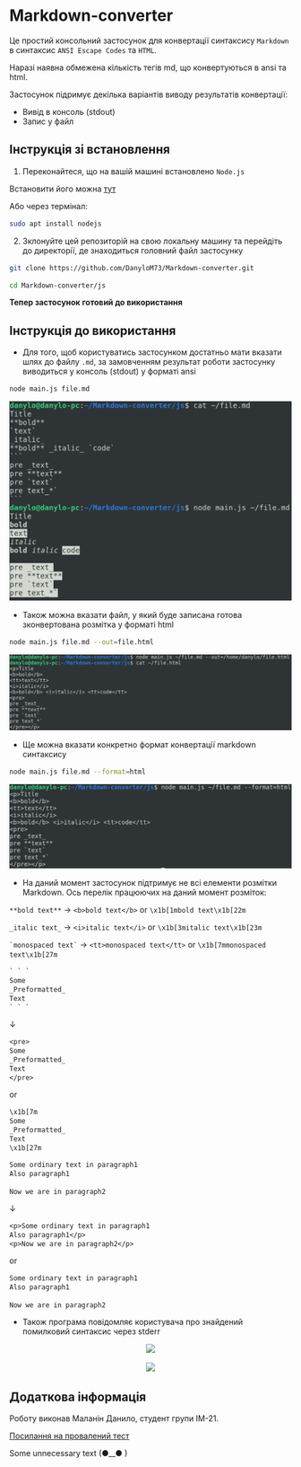 # Markdown-converter

Це простий консольний застосунок для конвертації синтаксису `Markdown` в синтаксис `ANSI Escape Codes` та `HTML`. 

Наразі наявна обмежена кількість тегів md, що конвертуються в  ansi та html. 

Застосунок підримує декілька варіантів виводу результатів конвертації:

- Вивід в консоль (stdout)
- Запис у файл

## Інструкція зі встановлення

1. Переконайтеся, що на вашій машині встановлено `Node.js`

Встановити його можна [тут](https://nodejs.org/en/download)

Або через термінал:

```bash
sudo apt install nodejs
```

2. Зклонуйте цей репозиторій на свою локальну машину та перейдіть до директорії, де знаходиться головний файл застосунку

```bash
git clone https://github.com/DanyloM73/Markdown-converter.git
```

```bash
cd Markdown-converter/js
```

**Тепер застосунок готовий до використання**

## Інструкція до використання

- Для того, щоб користуватись застосунком достатньо мати вказати шлях до файлу `.md`, за замовченням результат роботи застосунку виводиться у консоль (stdout) у форматі ansi

```bash
node main.js file.md
```

<p align="center">
  <img src="./img/example01.png">
</p>

- Також можна вказати файл, у який буде записана готова зконвертована розмітка у форматі html

```bash
node main.js file.md --out=file.html
```

<p align="center">
  <img src="./img/example02.png">
</p>

- Ще можна вказати конкретно формат конвертації markdown синтаксису

```bash
node main.js file.md --format=html
```

<p align="center">
  <img src="./img/example03.png">
</p>

- На даний момент застосунок підтримує не всі елементи розмітки Markdown. Ось перелік працюючих на даний момент розміток:

```**bold text**``` → ```<b>bold text</b>``` or ```\x1b[1mbold text\x1b[22m```

```_italic text_``` → ```<i>italic text</i>``` or ```\x1b[3mitalic text\x1b[23m```

``` `monospaced text` ``` → ```<tt>monospaced text</tt>``` or ```\x1b[7mmonospaced text\x1b[27m```

```
` ` `
Some
_Preformatted_
Text
` ` `
```

↓

```
<pre>
Some
_Preformatted_
Text
</pre>
```

or

```
\x1b[7m
Some
_Preformatted_
Text
\x1b[27m
```

```
Some ordinary text in paragraph1
Also paragraph1

Now we are in paragraph2
```

↓

```
<p>Some ordinary text in paragraph1
Also paragraph1</p>
<p>Now we are in paragraph2</p>
```

or

```
Some ordinary text in paragraph1
Also paragraph1

Now we are in paragraph2
```

- Також програма повідомляє користувача про знайдений помилковий синтаксис через stderr

<p align="center">
  <img src="./img/example04.png">
</p>

<p align="center">
  <img src="./img/example05.png">
</p>

## Додаткова інформація

Роботу виконав Маланін Данило, студент групи ІМ-21.

[Посилання на провалений тест](https://github.com/DanyloM73/Markdown-converter/commit/20efc235c3e0a5bf975db39e886f90e1ca191735)

Some unnecessary text (●__● )